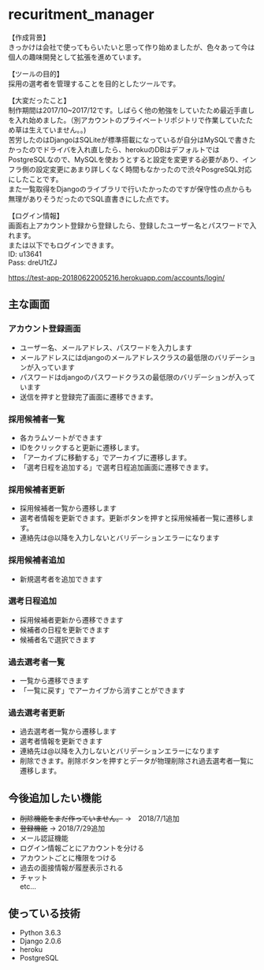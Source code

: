 # recuritment_manager

【作成背景】<br>
きっかけは会社で使ってもらいたいと思って作り始めましたが、色々あって今は個人の趣味開発として拡張を進めています。 

【ツールの目的】<br>
採用の選考者を管理することを目的としたツールです。

【大変だったこと】<br>
制作期間は2017/10~2017/12です。しばらく他の勉強をしていたため最近手直しを入れ始めました。（別アカウントのプライベートリポジトリで作業していたため草は生えていません。。)<br>
苦労したのはDjangoはSQLiteが標準搭載になっているが自分はMySQLで書きたかったのでドライバを入れ直したら、herokuのDBはデフォルトではPostgreSQLなので、MySQLを使おうとすると設定を変更する必要があり、インフラ側の設定変更にあまり詳しくなく時間もなかったので渋々PosgreSQL対応にしたことです。<br>
また一覧取得をDjangoのライブラリで行いたかったのですが保守性の点からも無理がありそうだったのでSQL直書きにした点です。

【ログイン情報】<br>
画面右上アカウント登録から登録したら、登録したユーザー名とパスワードで入れます。<br>
または以下でもログインできます。<br>
ID: u13641 <br>
Pass: dreU1tZJ

https://test-app-20180622005216.herokuapp.com/accounts/login/

## 主な画面
### アカウント登録画面
 - ユーザー名、メールアドレス、パスワードを入力します
 - メールアドレスにはdjangoのメールアドレスクラスの最低限のバリデーションが入っています
 - パスワードはdjangoのパスワードクラスの最低限のバリデーションが入っています
 - 送信を押すと登録完了画面に遷移できます。

### 採用候補者一覧
 - 各カラムソートができます<br>
 - IDをクリックすると更新に遷移します。<br>
 - 「アーカイブに移動する」でアーカイブに遷移します。<br>
 - 「選考日程を追加する」で選考日程追加画面に遷移できます。

### 採用候補者更新
 - 採用候補者一覧から遷移します<br>
 - 選考者情報を更新できます。更新ボタンを押すと採用候補者一覧に遷移します。<br>
 - 連絡先は@以降を入力しないとバリデーションエラーになります

### 採用候補者追加
 - 新規選考者を追加できます
 
### 選考日程追加
 - 採用候補者更新から遷移できます
 - 候補者の日程を更新できます<br>
 - 候補者名で選択できます

### 過去選考者一覧
 - 一覧から遷移できます<br>
 - 「一覧に戻す」でアーカイブから消すことができます
 
### 過去選考者更新
 - 過去選考者一覧から遷移します<br>
 - 選考者情報を更新できます<br>
 - 連絡先は@以降を入力しないとバリデーションエラーになります<br>
 - 削除できます。削除ボタンを押すとデータが物理削除され過去選考者一覧に遷移します。
 
## 今後追加したい機能
 - ~~削除機能をまだ作っていません。~~ →　2018/7/1追加<br>
 - ~~登録機能~~ → 2018/7/29追加<br>
 - メール認証機能<br>
 - ログイン情報ごとにアカウントを分ける<br>
 - アカウントごとに権限をつける<br>
 - 過去の面接情報が履歴表示される<br>
 - チャット<br>
 etc...
 
## 使っている技術
 - Python 3.6.3<br>
 - Django 2.0.6<br>
 - heroku<br>
 - PostgreSQL
